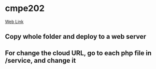 # cmpe202

[Web Link](http://myxaxi.net/tournament/)

## Copy whole folder and deploy to a web server
## For change the cloud URL, go to each php file in /service, and change it

